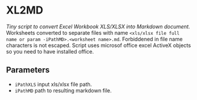 # XL2MD
*Tiny script to convert Excel Workbook XLS/XLSX into Markdown document.*
Worksheets converted to separate files with name `<xls/xlsx file full name or param -iPathMD>.<worksheet name>.md`. Forbiddened in file name characters is not escaped.
Script uses microsof office excel ActiveX objects so you need to have installed office.

## Parameters
- `iPathXLS` input xls/xlsx file path.
- `iPathMD` path to resulting markdown file.
